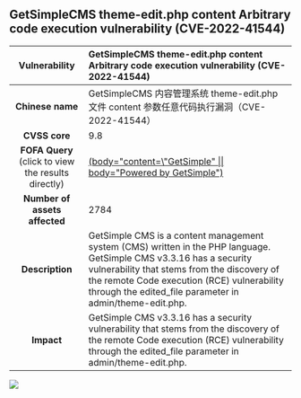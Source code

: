 ## GetSimpleCMS theme-edit.php content Arbitrary code execution vulnerability (CVE-2022-41544)

|   **Vulnerability**  | **GetSimpleCMS theme-edit.php content Arbitrary code execution vulnerability (CVE-2022-41544)**  |
| :----:   | :-----|
|  **Chinese name**  | GetSimpleCMS 内容管理系统 theme-edit.php 文件 content 参数任意代码执行漏洞（CVE-2022-41544） |
| **CVSS core**  | 9.8 |
| **FOFA Query**  (click to view the results directly)| [(body=\"content=\\\"GetSimple\" \|\| body=\"Powered by GetSimple\")](https://en.fofa.info/result?qbase64=KGJvZHk9ImNvbnRlbnQ9XFxcIkdldFNpbXBsZSIgfHwgYm9keT0iUG93ZXJlZCBieSBHZXRTaW1wbGUiKQ%3D%3D) |
| **Number of assets affected**  | 2784 |
| **Description**  | GetSimple CMS is a content management system (CMS) written in the PHP language. GetSimple CMS v3.3.16 has a security vulnerability that stems from the discovery of the remote Code execution (RCE) vulnerability through the edited_file parameter in admin/theme-edit.php. |
| **Impact** | GetSimple CMS v3.3.16 has a security vulnerability that stems from the discovery of the remote Code execution (RCE) vulnerability through the edited_file parameter in admin/theme-edit.php. |

![](https://s3.bmp.ovh/imgs/2023/04/13/fc08fe3813440052.gif)
